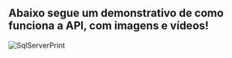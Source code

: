 ## Abaixo segue um demonstrativo de como funciona a API, com imagens e vídeos!

![SqlServerPrint](https://github.com/offryan/WebAPI-Funcionarios/assets/85769101/227b6209-8090-4435-b96d-cdfa24516f2e)
